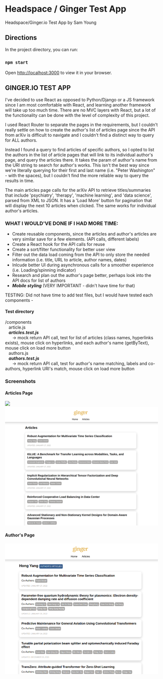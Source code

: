 # Headspace / Ginger Test App

Headspace/Ginger.io Test App by Sam Young

## Directions

In the project directory, you can run:

### `npm start`

Open [http://localhost:3000](http://localhost:3000) to view it in your browser.

## GINGER.IO TEST APP

I've decided to use React as opposed to Python/Django or a JS framework since I am most comfortable with React, and learning another framework will take up too much time. There are no MVC layers with React, but a lot of the functionality can be done with the level of complexity of this project. 

I used React Router to separate the pages in the requirements, but I couldn't really settle on how to create the author's list of articles page since the API from arXiv is difficult to navigate and I couldn't find a distinct way to query for ALL authors. 

Instead I found a query to find articles of specific authors, so I opted to list the authors in the list of article pages that will link to its individual author's page, and query the articles there. It takes the param of author's name from the URI string to search for author's works. This isn't the best way since we're literally querying for their first and last name (i.e. "Peter Washington" - with the spaces), but I couldn't find the more reliable way to query the results in time. 

The main articles page calls for the arXiv API to retrieve titles/summaries that include 'psychiatry', 'therapy', 'machine learning', and 'data science', parsed from XML to JSON. It has a 'Load More' button for pagination that will display the next 10 articles when clicked. The same works for individual author's articles. 

### WHAT I WOULD'VE DONE IF I HAD MORE TIME:

- Create reusable components, since the articles and author's articles are very similar save for a few elements. (API calls, different labels)
- Create a React hook for the API calls for reuse
- Create a sort/filter functionality for better user view
- Filter out the data load coming from the API to only store the needed information (i.e. title, URL to article, author names, dates)
- Inlcude better UI during asynchronous calls for a smoother experience (i.e. Loading/spinning indicator)
- Research and plan out the author's page better, perhaps look into the API docs for list of authors 
- **_Mobile styling_** (VERY IMPORTANT - didn't have time for that)

TESTING: 
Did not have time to add test files, but I would have tested each components -

#### Test directory
/components\
&nbsp;&nbsp;&nbsp;article.js\
&nbsp;&nbsp;&nbsp;***articles.test.js***\
&nbsp;&nbsp;&nbsp;&nbsp;&nbsp;&nbsp;-> mock return API call, test for list of articles (class names, hyperlinks exists), mouse click on hyperlinks, and each author's name (getByText), mouse click on load more button\
&nbsp;&nbsp;&nbsp;authors.js\
&nbsp;&nbsp;&nbsp;***authors.test.js***\
&nbsp;&nbsp;&nbsp;&nbsp;&nbsp;&nbsp;-> mock return API call, test for author's name matching, labels and co-authors, hyperlink URI's match, mouse click on load more button

### Screenshots

#### Articles Page
<img src="/img/ss_scroll.gif" />
<img src="/img/ss01.png" />

#### Author's Page
<img src="/img/ss02.png" />